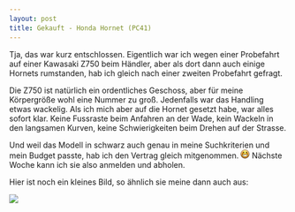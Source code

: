 ```yaml
---
layout: post
title: Gekauft - Honda Hornet (PC41)
---
```

Tja, das war kurz entschlossen. Eigentlich war ich wegen einer Probefahrt auf einer Kawasaki Z750 beim Händler, aber als dort dann auch einige Hornets rumstanden, hab ich gleich nach einer zweiten Probefahrt gefragt.

Die Z750 ist natürlich ein ordentliches Geschoss, aber für meine Körpergröße wohl eine Nummer zu groß. Jedenfalls war das Handling etwas wackelig. Als ich mich aber auf die Hornet gesetzt habe, war alles sofort klar. Keine Fussraste beim Anfahren an der Wade, kein Wackeln in den langsamen Kurven, keine Schwierigkeiten beim Drehen auf der Strasse.

Und weil das Modell in schwarz auch genau in meine Suchkriterien und mein Budget passte, hab ich den Vertrag gleich mitgenommen. ![:-)](/img/emotes/face-grin.png) Nächste Woche kann ich sie also anmelden und abholen.

Hier ist noch ein kleines Bild, so ähnlich sie meine dann auch aus:

<a target='_blank' title='ImageShack - Image And Video Hosting' href='http://imageshack.us/photo/my-images/14/img5148r.jpg/'><img src='http://img14.imageshack.us/img14/4962/img5148r.jpg' border='0' width="520"/></a>
